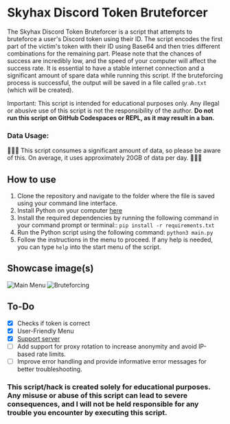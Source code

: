 # Skyhax Discord Token Bruteforcer
The Skyhax Discord Token Bruteforcer is a script that attempts to bruteforce a user's Discord token using their ID. The script encodes the first part of the victim's token with their ID using Base64 and then tries different combinations for the remaining part. Please note that the chances of success are incredibly low, and the speed of your computer will affect the success rate. It is essential to have a stable internet connection and a significant amount of spare data while running this script. If the bruteforcing process is successful, the output will be saved in a file called ``grab.txt`` (which will be created).

Important: This script is intended for educational purposes only. Any illegal or abusive use of this script is not the responsibility of the author. **Do not run this script on GitHub Codespaces or REPL, as it may result in a ban.**
### Data Usage:
🚨🚨🚨 This script consumes a significant amount of data, so please be aware of this. On average, it uses approximately 20GB of data per day. 🚨🚨🚨

## How to use
1. Clone the repository and navigate to the folder where the file is saved using your command line interface.
2. Install Python on your computer [here](https://www.python.org)
3. Install the required dependencies by running the following command in your command prompt or terminal::
```pip install -r requirements.txt```
4. Run the Python script using the following command: ```python3 main.py```
5. Follow the instructions in the menu to proceed. If any help is needed, you can type ``help`` into the start menu of the script.

## Showcase image(s)
![Main Menu](https://github.com/GikitSRC/Shadow_Bruteforcer/raw/main/showcasing/showcase1.png)
![Bruteforcing](https://github.com/GikitSRC/Shadow_Bruteforcer/raw/main/showcasing/Screenshot%202022-10-13%208.44.42%20AM.png)

## To-Do
- [x] Checks if token is correct
- [x] User-Friendly Menu
- [x] [Support server](https://discord.gg/kr9UbJpqtb)
- [ ] Add support for proxy rotation to increase anonymity and avoid IP-based rate limits.
- [ ] Improve error handling and provide informative error messages for better troubleshooting.

### This script/hack is created solely for educational purposes. Any misuse or abuse of this script can lead to severe consequences, and I will not be held responsible for any trouble you encounter by executing this script.
